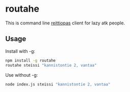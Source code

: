 # routahe
This is command line [reittiopas](http://www.reittiopas.fi/en/) client for lazy atk people. 

## Usage
Install with -g:
```bash
npm install -g routahe
routahe steissi "kannistontie 2, vantaa"
```

Use without -g:
```bash
node index.js steissi "kannistontie 2, vantaa"
```